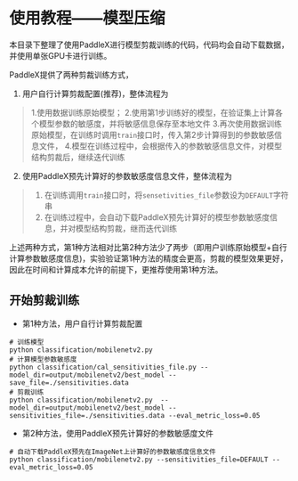 # 使用教程——模型压缩
本目录下整理了使用PaddleX进行模型剪裁训练的代码，代码均会自动下载数据，并使用单张GPU卡进行训练。

PaddleX提供了两种剪裁训练方式，  
1. 用户自行计算剪裁配置(推荐)，整体流程为
> 1.使用数据训练原始模型；
> 2.使用第1步训练好的模型，在验证集上计算各个模型参数的敏感度，并将敏感信息保存至本地文件
> 3.再次使用数据训练原始模型，在训练时调用`train`接口时，传入第2步计算得到的参数敏感信息文件，
> 4.模型在训练过程中，会根据传入的参数敏感信息文件，对模型结构剪裁后，继续迭代训练
>
2. 使用PaddleX预先计算好的参数敏感度信息文件，整体流程为
> 1. 在训练调用`train`接口时，将`sensetivities_file`参数设为`DEFAULT`字符串
> 2. 在训练过程中，会自动下载PaddleX预先计算好的模型参数敏感度信息，并对模型结构剪裁，继而迭代训练

上述两种方式，第1种方法相对比第2种方法少了两步（即用户训练原始模型+自行计算参数敏感度信息)，实验验证第1种方法的精度会更高，剪裁的模型效果更好，因此在时间和计算成本允许的前提下，更推荐使用第1种方法。


## 开始剪裁训练

* 第1种方法，用户自行计算剪裁配置

```
# 训练模型
python classification/mobilenetv2.py
# 计算模型参数敏感度
python classification/cal_sensitivities_file.py --model_dir=output/mobilenetv2/best_model --save_file=./sensitivities.data
# 剪裁训练
python classification/mobilenetv2.py  --model_dir=output/mobilenetv2/best_model --sensitivities_file=./sensitivities.data --eval_metric_loss=0.05
```

* 第2种方法，使用PaddleX预先计算好的参数敏感度文件

```
# 自动下载PaddleX预先在ImageNet上计算好的参数敏感度信息文件
python classification/mobilenetv2.py --sensitivities_file=DEFAULT --eval_metric_loss=0.05
```
